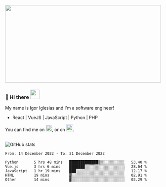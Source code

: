 <img src="https://c.tenor.com/KjVxfRrrncUAAAAd/matrix.gif" width="100%" height="250px">

### 🔭 Hi there <img src="https://raw.githubusercontent.com/MartinHeinz/MartinHeinz/master/wave.gif" width="30px">


My name is Igor Iglesias and I'm a software engineer!
<br>

<ul>
  <li> React | VueJS | JavaScript | Python | PHP </li>
</ul>
You can find me on <a href="https://twitter.com/IgorIglesias5"><img src="https://i.imgur.com/JLLlB5S.png" width="20px"></a>, or on <a href="https://www.linkedin.com/in/igor-iglesias-62478428/"><img src="https://i.imgur.com/PXyIkWx.png" width="22px"></a>.

<br>
<br>

![GitHub stats](https://github-readme-stats.vercel.app/api?username=igoiglesias&show_icons=true&count_private=true&theme=chartreuse-dark&hide_title=true)

<!--START_SECTION:waka-->

```text
From: 14 December 2022 - To: 21 December 2022

Python       5 hrs 48 mins   █████████████▒░░░░░░░░░░░   53.40 %
Vue.js       3 hrs 6 mins    ███████░░░░░░░░░░░░░░░░░░   28.64 %
JavaScript   1 hr 19 mins    ███░░░░░░░░░░░░░░░░░░░░░░   12.17 %
HTML         19 mins         ▓░░░░░░░░░░░░░░░░░░░░░░░░   02.91 %
Other        14 mins         ▓░░░░░░░░░░░░░░░░░░░░░░░░   02.29 %
```

<!--END_SECTION:waka-->
